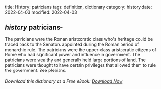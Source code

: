 title: History: patricians
tags: definition, dictionary
category: history
date: 2022-04-03
modified: 2022-04-03


## _history_ patricians-
The patricians were the Roman aristocratic class
who's heritage could be traced back to the Senators appointed during
the Roman period of monarchic rule. The patricians were the upper-class
aristocratic citizens of Rome who had significant power and influence
in government. The patricians were wealthy and generally held large
portions of land. The patricians were thought to have certain
privileges that allowed them to rule the government. See plebians.


###### Download *this* dictionary as a Free eBook: [Download Now]({static}static/SerfHistoryDictionary.pdf)

